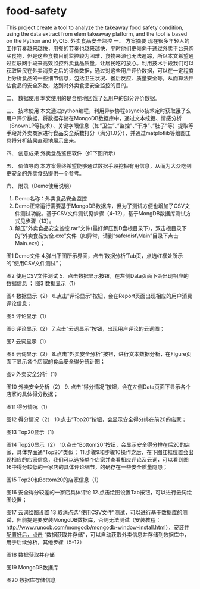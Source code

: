 # food-safety
This project create a tool to analyze the takeaway food safety condition, using the data extract from elem takeaway platform, and the tool is based on the Python and PyQt5.
外卖食品安全监控
一、	方案摘要
现在很多年轻人的工作节奏越来越快，用餐的节奏也越来越快，平时他们更倾向于通过外卖平台来购买食物，但是这些食物目前监控较为困难，食物来源也无法追踪，所以本文希望通过互联网手段来高效监控外卖食品质量，让居民吃的放心。利用技术手段我们可以获取居民在外卖消费之后的评价数据，通过对这些用户评价数据，可以在一定程度上分析食品的一些细节信息，包括卫生状况、餐后反应、质量安全等，从而算法评估食品的安全系数，达到对外卖食品安全监控的目的。

二、	数据使用
本文使用的是合肥地区饿了么用户的部分评价数据。

三、	技术使用
本文通过python编程，利用异步协程asyncio技术定时获取饿了么用户评价数据，将数据存储在MongoDB数据库中，通过文本挖掘、情感分析（SnownLP等技术）、关键字眼信息（如”卫生”、”监控”、”干净”、”肚子”等）提取等手段对外卖商家进行食品安全系数打分（满分1.0分），并通过matplotlib等绘图工具将分析结果直观地展示出来。

四、	创意成果
外卖食品监控软件（如下图所示）
 
	
五、	价值导向
本方案最终希望能够通过数据手段挖掘有用信息，从而为大众吃到更安全的外卖食品提供一个参考。


六、	附录（Demo使用说明）
1.	Demo名称：外卖食品安全监控
2.	Demo正常运行需要基于MongoDB数据库，但为了测试方便也增加了CSV文件测试功能。基于CSV文件测试见步骤（4-12），基于MongDB数据库测试方式见步骤（13）。
3.	解压”外卖食品安全监控.rar”文件(最好解压到D盘根目录下)，双击根目录下的”外卖食品安全.exe”文件（如异常，请到“safe\dist\Main”目录下点击Main.exe）；
 
图1 Demo文件
4.弹出下图所示界面，点击‘数据分析’Tab页，点选红框处所示的”使用CSV文件测试”；
 
图2 使用CSV文件测试
5．点击数据显示按钮，在左侧Data页面下会出现相应的数据信息
 ；
图3 数据显示（1）
 
图4 数据显示（2）
6.点击”评论显示”按钮，会在Report页面出现相应的用户消费评论信息；
 
图5 评论显示（1）
	 
图6 评论显示（2）
7.点击“云词显示”按钮，出现用户评论的云词图；
 
图7 云词显示（1）
 
图8 云词显示（2）
8.点击“外卖安全分析”按钮，进行文本数据分析，在Figure页面下显示各个店家的食品安全得分统计图；
 
图9 外卖安全分析（1）
 
图10 外卖安全分析（2）
9. 点击“得分情况”按钮，会在左侧Data页面下显示各个店家的具体得分数据；
 
图11 得分情况（1）
 
图12 得分情况（2）
10.点击“Top20”按钮，会显示安全得分排在前20的店家；
 
图13 Top20显示（1）
 
图14 Top20显示（2）
10.点击“Bottom20”按钮，会显示安全得分排在后20的店家，具体界面通“Top20”类似；
11.步骤9和步骤10操作之后，在下图红框位置会出现相应的店家信息，我们可以选择单个店家并查看相应评论及云词，可以看到图16中得分较低的一家店的具体评论细节，的确存在一些安全质量隐患；
 
图15 Top20和Bottom20的店家信息（1）
 
图16 安全得分较差的一家店具体评论
	12.点击绘图设置Tab按钮，可以进行云词绘图设置；
 
图17 云词绘图设置
	13 取消点选“使用CSV文件”测试，可以进行基于数据库的测试，但前提是要安装MongoDB数据库，否则无法测试（安装教程：http://www.runoob.com/mongodb/mongodb-window-install.html），安装并配置好后，点击 “数据获取并存储”，可以自动获取外卖信息并存储到数据库中，用于后续分析，其他步骤（5-12）

 
图18 数据获取并存储
 
图19 MongoDB数据库

 
图20 数据库存储信息
